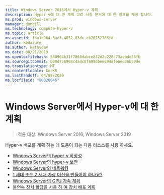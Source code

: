 ```yaml
---
title: Windows Server 2016에서 Hyper-v 계획
description: Hyper-v에 대 한 계획 고려 사항 문서에 대 한 링크를 제공 합니다.
ms.prod: windows-server
manager: dongill
ms.technology: compute-hyper-v
ms.topic: article
ms.assetid: fba1e964-3ac3-4852-83dc-eb20752765fd
author: kbdazure
ms.author: kathydav
ms.date: 08/21/2019
ms.openlocfilehash: 580904b31f7860dabce832d2c228c73aebde35fb
ms.sourcegitcommit: b00d7c8968c4adc8f699dbee694afe6ed36bc9de
ms.translationtype: MT
ms.contentlocale: ko-KR
ms.lasthandoff: 04/08/2020
ms.locfileid: "80820646"
---
```

# <a name="plan-for-hyper-v-on-windows-server"></a>Windows Server에서 Hyper-v에 대 한 계획

>적용 대상: Windows Server 2016, Windows Server 2019

Hyper-v 배포를 계획 하는 데 도움이 되는 다음 리소스를 사용 하세요.

- [Windows Server의 hyper-v 확장성](plan-hyper-v-scalability-in-windows-server.md)  
- [Windows Server의 hyper-v 보안](plan-hyper-v-security-in-windows-server.md)
- [Windows Server의 네트워킹](plan-hyper-v-networking-in-windows-server.md) 
- [1 세대 또는 2 세대 가상 머신을 만들어야 하나요?](Should-I-create-a-generation-1-or-2-virtual-machine-in-Hyper-V.md)
- [Windows Server의 GPU 가속 계획](plan-for-gpu-acceleration-in-windows-server.md)
- [불연속 장치 할당을 사용 하 여 장치 배포 계획](plan-for-deploying-devices-using-discrete-device-assignment.md)
